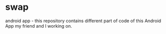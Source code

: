 swap
====

android app - this repository contains different part of code of this Android App my friend and I working on. 
